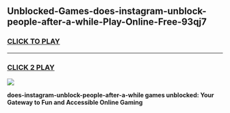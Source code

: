 
## Unblocked-Games-does-instagram-unblock-people-after-a-while-Play-Online-Free-93qj7
<h3>
<a href="https://premium76.site?title=does-instagram-unblock-people-after-a-while&ref=26A">CLICK TO PLAY</a></h3>
<hr>

<h3>
<a href="https://premium76.site?title=does-instagram-unblock-people-after-a-while&ref=26A">CLICK 2 PLAY</a>
  
</h3>

<a href="https://premium76.site?title=does-instagram-unblock-people-after-a-while&ref=26A"><img src="https://clearcache.store/games.png"></a>


**does-instagram-unblock-people-after-a-while games unblocked: Your Gateway to Fun and Accessible Online Gaming**
